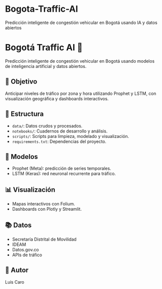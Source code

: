 # Bogota-Traffic-Al
Predicción inteligente de congestión vehicular en Bogotá usando IA y datos abiertos
# Bogotá Traffic AI 🚦  
Predicción inteligente de congestión vehicular en Bogotá usando modelos de inteligencia artificial y datos abiertos.

## 📌 Objetivo
Anticipar niveles de tráfico por zona y hora utilizando Prophet y LSTM, con visualización geográfica y dashboards interactivos.

## 📁 Estructura
- `data/`: Datos crudos y procesados.
- `notebooks/`: Cuadernos de desarrollo y análisis.
- `scripts/`: Scripts para limpieza, modelado y visualización.
- `requirements.txt`: Dependencias del proyecto.

## 🧠 Modelos
- Prophet (Meta): predicción de series temporales.
- LSTM (Keras): red neuronal recurrente para tráfico.

## 📊 Visualización
- Mapas interactivos con Folium.
- Dashboards con Plotly y Streamlit.

## 📚 Datos
- Secretaría Distrital de Movilidad  
- IDEAM  
- Datos.gov.co  
- APIs de tráfico

## 👤 Autor
Luis Caro
